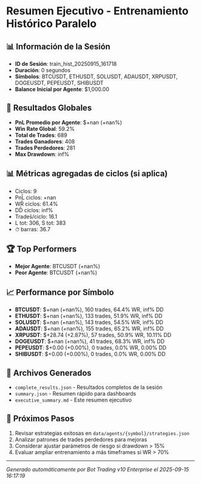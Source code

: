# Resumen Ejecutivo - Entrenamiento Histórico Paralelo

## 📊 Información de la Sesión
- **ID de Sesión**: train_hist_20250915_161718
- **Duración**: 0 segundos
- **Símbolos**: BTCUSDT, ETHUSDT, SOLUSDT, ADAUSDT, XRPUSDT, DOGEUSDT, PEPEUSDT, SHIBUSDT
- **Balance Inicial por Agente**: $1,000.00

## 🎯 Resultados Globales
- **PnL Promedio por Agente**: $+nan (+nan%)
- **Win Rate Global**: 59.2%
- **Total de Trades**: 689
- **Trades Ganadores**: 408
- **Trades Perdedores**: 281
- **Max Drawdown**: inf%

## 📊 Métricas agregadas de ciclos (si aplica)
- Ciclos: 9
- PnL̄ ciclos: +nan
- WR̄ ciclos: 61.4%
- DD̄ ciclos: inf%
- Trades̄/ciclo: 16.1
- L tot: 306, S tot: 383
- ⏱̄ barras: 36.7


## 🏆 Top Performers
- **Mejor Agente**: BTCUSDT (+nan%)
- **Peor Agente**: BTCUSDT (+nan%)

## 📈 Performance por Símbolo
- **BTCUSDT**: $+nan (+nan%), 160 trades, 64.4% WR, inf% DD
- **ETHUSDT**: $+nan (+nan%), 133 trades, 51.9% WR, inf% DD
- **SOLUSDT**: $+nan (+nan%), 143 trades, 54.5% WR, inf% DD
- **ADAUSDT**: $+nan (+nan%), 155 trades, 65.2% WR, inf% DD
- **XRPUSDT**: $+28.74 (+2.87%), 57 trades, 50.9% WR, 10.11% DD
- **DOGEUSDT**: $+nan (+nan%), 41 trades, 68.3% WR, inf% DD
- **PEPEUSDT**: $+0.00 (+0.00%), 0 trades, 0.0% WR, 0.00% DD
- **SHIBUSDT**: $+0.00 (+0.00%), 0 trades, 0.0% WR, 0.00% DD

## 📁 Archivos Generados
- `complete_results.json` - Resultados completos de la sesión
- `summary.json` - Resumen rápido para dashboards
- `executive_summary.md` - Este resumen ejecutivo

## 🎯 Próximos Pasos
1. Revisar estrategias exitosas en `data/agents/{symbol}/strategies.json`
2. Analizar patrones de trades perdedores para mejoras
3. Considerar ajustar parámetros de riesgo si drawdown > 15%
4. Evaluar ampliar entrenamiento a más timeframes si WR > 70%

---
*Generado automáticamente por Bot Trading v10 Enterprise el 2025-09-15 16:17:19*
